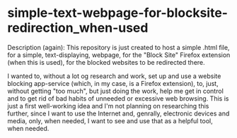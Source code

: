 # simple-text-webpage-for-blocksite-redirection_when-used
Description (again): This repository is just created to host a simple .html file, for a simple, text-displaying, webpage, for the "Block Site" Firefox extension (when this is used), for the blocked websites to be redirected there.

I wanted to, without a lot og research and work, set up and use a website blocking app-service (which, in my case, is a Firefox extension), to, just, without getting "too much", but just doing the work, help me get in control and to get rid of bad habits of unneeded or excessive web browsing. This is just a first well-working idea and I'm not planning on researching this further, since I want to use the Internet and, genrally, electronic devices and media, only, when needed, I want to see and use that as a helpful tool, when needed.
